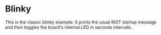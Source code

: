 Blinky
======

This is the classic blinky example. It prints the usual
RIOT startup message and then toggles the board's internal
LED in seconds intervals.
